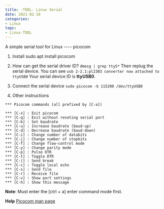 ```yaml
---
title: -TOOL- Linux Serial
date: 2021-02-18
categories:
- Linux
tags:
- Linux-TOOL
---
```


A simple serial tool for Linux ---- picocom

1. Install
    sudo apt install picocom

2. How can get the serial driver ID?
    `dmesg | grep ttyS*`
    Then replug the serial device.
    You can see `usb 2-2.1:pl2303 converter now attached to ttyUSB0`
    Your serial device ID is **ttyUSB0**.

3. Connect the serial device
    `sudo picocom -b 115200 /dev/ttyUSB0`

4. Other instructions

```
*** Picocom commands (all prefixed by [C-a])

*** [C-x] : Exit picocom
*** [C-q] : Exit without reseting serial port
*** [C-b] : Set baudrate
*** [C-u] : Increase baudrate (baud-up)
*** [C-d] : Decrease baudrate (baud-down)
*** [C-i] : Change number of databits
*** [C-j] : Change number of stopbits
*** [C-f] : Change flow-control mode
*** [C-y] : Change parity mode
*** [C-p] : Pulse DTR
*** [C-t] : Toggle DTR
*** [C-|] : Send break
*** [C-c] : Toggle local echo
*** [C-s] : Send file
*** [C-r] : Receive file
*** [C-v] : Show port settings
*** [C-h] : Show this message
```

**Note**:
    Must enter the [ctrl + a] enter command mode first.


**Help**
[Picocom man page](https://linux.die.net/man/8/picocom)